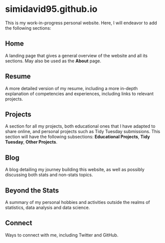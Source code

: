 # simidavid95.github.io

This is my work-in-progress personal website. Here, I will endeavor to add the following sections:

## Home

A landing page that gives a general overview of the website and all its sections. May also be used as the **About** page.

## Resume

A more detailed version of my resume, including a more in-depth explanation of competencies and experiences, including links to relevant projects.

## Projects

A section for all my projects, both educational ones that I have adapted to share online, and personal projects such as Tidy Tuesday submissions. This section will have the following subsections: **Educational Projects**, **Tidy Tuesday**, **Other Projects**.

## Blog

A blog detailing my journey building this website, as well as possibly discussing both stats and non-stats topics.

## Beyond the Stats

A summary of my personal hobbies and activities outside the realms of statistics, data analysis and data science.

## Connect

Ways to connect with me, including Twitter and GitHub.
